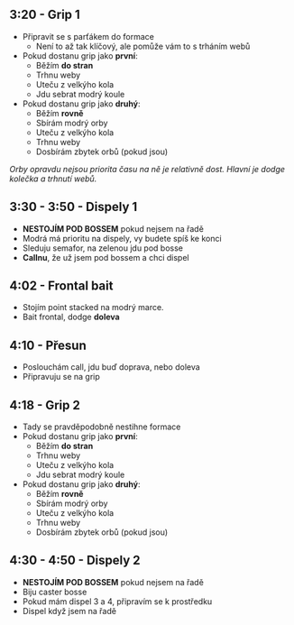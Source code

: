 ## 3:20 - Grip 1

- Připravit se s parťákem do formace
  - Není to až tak klíčový, ale pomůže vám to s trháním webů
- Pokud dostanu grip jako **první**:
  - Běžím **do stran**
  - Trhnu weby
  - Uteču z velkýho kola
  - Jdu sebrat modrý koule
- Pokud dostanu grip jako **druhý**:
  - Běžím **rovně**
  - Sbírám modrý orby
  - Uteču z velkýho kola
  - Trhnu weby
  - Dosbírám zbytek orbů (pokud jsou)

_Orby opravdu nejsou priorita času na ně je relativně dost. Hlavní je dodge
kolečka a trhnutí webů._

## 3:30 - 3:50 - Dispely 1

- **NESTOJÍM POD BOSSEM** pokud nejsem na řadě
- Modrá má prioritu na dispely, vy budete spíš ke konci
- Sleduju semafor, na zelenou jdu pod bosse
- **Callnu**, že už jsem pod bossem a chci dispel

## 4:02 - Frontal bait

- Stojím point stacked na modrý marce.
- Bait frontal, dodge **doleva**

## 4:10 - Přesun

- Poslouchám call, jdu buď doprava, nebo doleva
- Připravuju se na grip

## 4:18 - Grip 2

- Tady se pravděpodobně nestihne formace
- Pokud dostanu grip jako **první**:
  - Běžím **do stran**
  - Trhnu weby
  - Uteču z velkýho kola
  - Jdu sebrat modrý koule
- Pokud dostanu grip jako **druhý**:
  - Běžím **rovně**
  - Sbírám modrý orby
  - Uteču z velkýho kola
  - Trhnu weby
  - Dosbírám zbytek orbů (pokud jsou)

## 4:30 - 4:50 - Dispely 2

- **NESTOJÍM POD BOSSEM** pokud nejsem na řadě
- Biju caster bosse
- Pokud mám dispel 3 a 4, připravím se k prostředku
- Dispel když jsem na řadě

